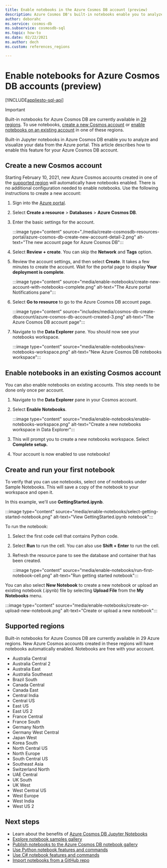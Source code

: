 ```yaml
---
title: Enable notebooks in the Azure Cosmos DB account (preview)
description: Azure Cosmos DB's built-in notebooks enable you to analyze and visualize your data from within the Portal. This article describes how to enable this feature for Cosmos accounts. 
author: deborahc
ms.service: cosmos-db
ms.subservice: cosmosdb-sql
ms.topic: how-to
ms.date: 02/22/2021
ms.author: dech
ms.custom: references_regions

---
```


# Enable notebooks for Azure Cosmos DB accounts (preview)
[!INCLUDE[appliesto-sql-api](includes/appliesto-sql-api.md)]

> [!IMPORTANT]
> Built-in notebooks for Azure Cosmos DB are currently available in [29 regions](#supported-regions). To use notebooks, [create a new Cosmos account](#create-a-new-cosmos-account) or [enable notebooks on an existing account](#enable-notebooks-in-an-existing-cosmos-account) in one of these regions. 

Built-in Jupyter notebooks in Azure Cosmos DB enable you to analyze and visualize your data from the Azure portal. This article describes how to enable this feature for your Azure Cosmos DB account.

## Create a new Cosmos account
Starting February 10, 2021, new Azure Cosmos accounts created in one of the [supported region](#supported-regions) will automatically have notebooks enabled. There is no additional configuration needed to enable notebooks. Use the following instructions to create a new account:
1. Sign into the [Azure portal](https://portal.azure.com/).
1. Select **Create a resource** > **Databases** > **Azure Cosmos DB**.
1. Enter the basic settings for the account.

   :::image type="content" source="./media/create-cosmosdb-resources-portal/azure-cosmos-db-create-new-account-detail-2.png" alt-text="The new account page for Azure Cosmos DB":::

1. Select **Review + create**. You can skip the **Network** and **Tags** option. 
1. Review the account settings, and then select **Create**. It takes a few minutes to create the account. Wait for the portal page to display **Your deployment is complete**.

   :::image type="content" source="media/enable-notebooks/create-new-account-with-notebooks-complete.png" alt-text="The Azure portal Notifications pane":::

1. Select **Go to resource** to go to the Azure Cosmos DB account page.

   :::image type="content" source="includes/media/cosmos-db-create-dbaccount/azure-cosmos-db-account-created-3.png" alt-text="The Azure Cosmos DB account page":::

1. Navigate to the **Data Explorer** pane. You should now see your notebooks workspace.

    :::image type="content" source="media/enable-notebooks/new-notebooks-workspace.png" alt-text="New Azure Cosmos DB notebooks workspace":::

## Enable notebooks in an existing Cosmos account

You can also enable notebooks on existing accounts. This step needs to be done only once per account.

1. Navigate to the **Data Explorer** pane in your Cosmos account.
1. Select **Enable Notebooks**.

    :::image type="content" source="media/enable-notebooks/enable-notebooks-workspace.png" alt-text="Create a new notebooks workspace in Data Explorer":::

1. This will prompt you to create a new notebooks workspace. Select **Complete setup.**
1. Your account is now enabled to use notebooks!

## Create and run your first notebook

To verify that you can use notebooks, select one of notebooks under Sample Notebooks. This will save a copy of the notebook to your workspace and open it.

In this example, we'll use **GettingStarted.ipynb**.

:::image type="content" source="media/enable-notebooks/select-getting-started-notebook.png" alt-text="View GettingStarted.ipynb notebook":::

To run the notebook:
1. Select the first code cell that contains Python code.
1. Select **Run** to run the cell. You can also use **Shift + Enter** to run the cell.
1. Refresh the resource pane to see the database and container that has been created.

    :::image type="content" source="media/enable-notebooks/run-first-notebook-cell.png" alt-text="Run getting started notebook":::

You can also select **New Notebook** to create a new notebook or upload an existing notebook  (.ipynb) file by selecting **Upload File** from the **My Notebooks** menu. 

:::image type="content" source="media/enable-notebooks/create-or-upload-new-notebook.png" alt-text="Create or upload a new notebook":::

## Supported regions
Built-in notebooks for Azure Cosmos DB are currently available in 29 Azure regions. New Azure Cosmos accounts created in these regions will have notebooks automatically enabled. Notebooks are free with your account. 

- Australia Central
- Australia Central 2
- Australia East
- Australia Southeast
- Brazil South
- Canada Central
- Canada East
- Central India
- Central US
- East US
- East US 2
- France Central
- France South
- Germany North
- Germany West Central
- Japan West
- Korea South
- North Central US
- North Europe
- South Central US
- Southeast Asia
- Switzerland North
- UAE Central
- UK South
- UK West
- West Central US
- West Europe
- West India
- West US 2

## Next steps

* Learn about the benefits of [Azure Cosmos DB Jupyter Notebooks](cosmosdb-jupyter-notebooks.md)
* [Explore notebook samples gallery](https://cosmos.azure.com/gallery.html)
* [Publish notebooks to the Azure Cosmos DB notebook gallery](publish-notebook-gallery.md)
* [Use Python notebook features and commands](use-python-notebook-features-and-commands.md)
* [Use C# notebook features and commands](use-csharp-notebook-features-and-commands.md)
* [Import notebooks from a GitHub repo](import-github-notebooks.md)
